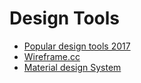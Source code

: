 
# Design Tools


- [Popular design tools 2017](https://designrevision.com/reviewing-popular-ui-design-tools-2017/)
- [Wireframe.cc](https://wireframe.cc/pro/edit/125568)
- [Material design System](https://www.reddit.com/r/UXDesign/comments/7p83xg/material_design_system_for_reactangular/)